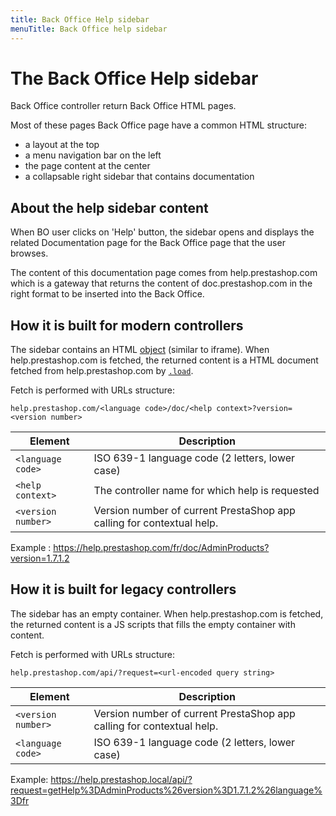 ```yaml
---
title: Back Office Help sidebar
menuTitle: Back Office help sidebar
---
```


# The Back Office Help sidebar

Back Office controller return Back Office HTML pages.

Most of these pages Back Office page have a common HTML structure:
- a layout at the top
- a menu navigation bar on the left
- the page content at the center
- a collapsable right sidebar that contains documentation 

## About the help sidebar content

When BO user clicks on 'Help' button, the sidebar opens and displays the related Documentation page for the Back Office page that the user browses.

The content of this documentation page comes from help.prestashop.com which is a gateway that returns the content of doc.prestashop.com in the right format to be inserted into the Back Office.

## How it is built for modern controllers

The sidebar contains an HTML [object](https://www.w3schools.com/tags/tag_object.asp) (similar to iframe). When help.prestashop.com is fetched, the returned content is a HTML document fetched from help.prestashop.com by [`.load`](https://api.jquery.com/load/).

Fetch is performed with URLs structure:

`help.prestashop.com/<language code>/doc/<help context>?version=<version number>`

| Element            | Description
|--------------------|-----------------------------------------------------------------------
| `<language code>`  | ISO 639-1 language code (2 letters, lower case)
| `<help context>`   | The controller name for which help is requested
| `<version number>` | Version number of current PrestaShop app calling for contextual help.

Example : https://help.prestashop.com/fr/doc/AdminProducts?version=1.7.1.2

## How it is built for legacy controllers

The sidebar has an empty container. When help.prestashop.com is fetched, the returned content is a JS scripts that fills the empty container with content.

Fetch is performed with URLs structure:

`help.prestashop.com/api/?request=<url-encoded query string>`

| Element            | Description
|--------------------|-----------------------------------------------------------------------
| `<version number>` | Version number of current PrestaShop app calling for contextual help.
| `<language code>`  | ISO 639-1 language code (2 letters, lower case)

Example: https://help.prestashop.local/api/?request=getHelp%3DAdminProducts%26version%3D1.7.1.2%26language%3Dfr